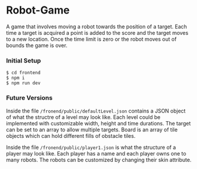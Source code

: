 # Robot-Game

A game that involves moving a robot towards the position of a target. Each time a target is acquired a point is added to the score and the target moves to a new location. Once the time limit is zero or the robot moves out of bounds the game is over.

### Initial Setup

```
$ cd frontend
$ npm i
$ npm run dev
```

### Future Versions

Inside the file `/fronend/public/defaultLevel.json` contains a JSON object of what the structre of a level may look like. Each level could be implemented with customizable width, height and time durations. The target can be set to an array to allow multiple targets. Board is an array of tile objects which can hold different fills of obstacle tiles.

Inside the file `/fronend/public/player1.json` is what the structure of a player may look like. Each player has a name and each player owns one to many robots. The robots can be customized by changing their skin attribute.
